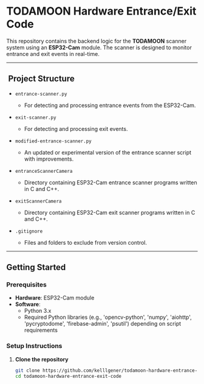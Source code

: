 # TODAMOON Hardware Entrance/Exit Code

This repository contains the backend logic for the **TODAMOON** scanner system using an **ESP32-Cam** module. The scanner is designed to monitor entrance and exit events in real-time.

---

## ​ Project Structure

- `entrance-scanner.py`  
  - For detecting and processing entrance events from the ESP32-Cam.

- `exit-scanner.py`  
  - For detecting and processing exit events.

- `modified-entrance-scanner.py`  
  - An updated or experimental version of the entrance scanner script with improvements.
 
- `entranceScannerCamera`  
  - Directory containing ESP32-Cam entrance scanner programs written in C and C++.

- `exitScannerCamera`  
  - Directory containing ESP32-Cam exit scanner programs written in C and C++.

- `.gitignore`  
  - Files and folders to exclude from version control.

---

##  Getting Started

### Prerequisites

- **Hardware**: ESP32-Cam module
- **Software**:
  - Python 3.x
  - Required Python libraries (e.g., 'opencv-python', 'numpy', 'aiohttp', 'pycryptodome', 'firebase-admin', 'psutil') depending on script requirements

### Setup Instructions

1. **Clone the repository**  
   ```bash
   git clone https://github.com/kelllgener/todamoon-hardware-entrance-exit-code.git
   cd todamoon-hardware-entrance-exit-code
